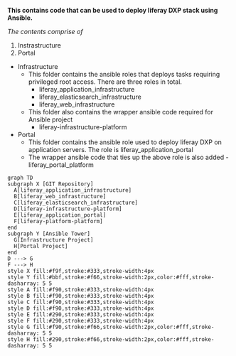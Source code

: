 **This contains code that can be used to deploy liferay DXP stack using Ansible.**

*The contents comprise of*

1. Instrastructure
1. Portal

- Infrastructure
   - This folder contains the ansible roles that deploys tasks requiring privileged root access. There are three roles in total.
      - liferay_application_infrastructure
      - liferay_elasticsearch_infrastructure
      - liferay_web_infrastructure
  - This folder also contains the wrapper ansible code required for Ansible project
      - liferay-infrastructure-platform
- Portal
    -  This folder contains the ansible role used to deploy liferay DXP on application servers. The role is liferay_application_portal
    -  The wrapper ansible code that ties up the above role is also added
      - liferay_portal_platform

```mermaid
graph TD
subgraph X [GIT Repository]
  A[liferay_application_infrastructure]
  B[liferay_web_infrastructure]
  C[liferay_elasticsearch_infrastructure]
  D[liferay-infrastructure-platform]
  E[liferay_application_portal]
  F[liferay-platform-platform]
end
subgraph Y [Ansible Tower]
  G[Infrastructure Project]    
  H[Portal Project]
end
D ---> G
F ---> H
style X fill:#f9f,stroke:#333,stroke-width:4px
style Y fill:#bbf,stroke:#f66,stroke-width:2px,color:#fff,stroke-dasharray: 5 5
style A fill:#f90,stroke:#333,stroke-width:4px
style B fill:#f90,stroke:#333,stroke-width:4px
style C fill:#f90,stroke:#333,stroke-width:4px
style D fill:#f90,stroke:#333,stroke-width:4px
style E fill:#290,stroke:#333,stroke-width:4px
style F fill:#290,stroke:#333,stroke-width:4px
style G fill:#f90,stroke:#f66,stroke-width:2px,color:#fff,stroke-dasharray: 5 5
style H fill:#290,stroke:#f66,stroke-width:2px,color:#fff,stroke-dasharray: 5 5
```
